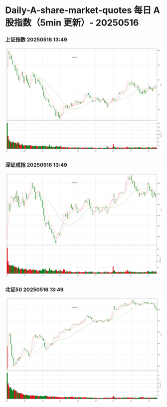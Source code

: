 
# Daily-A-share-market-quotes 每日 A 股指数（5min 更新）- 20250516

### 上证指数 20250516 13:49
![](./fig/2025/5/20250516-sh000001.png)

### 深证成指 20250516 13:49
![](./fig/2025/5/20250516-sz399001.png)

### 北证50 20250516 13:49
![](./fig/2025/5/20250516-bj899050.png)
